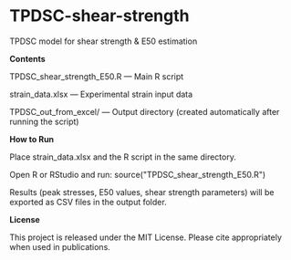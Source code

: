 # TPDSC-shear-strength
TPDSC model for shear strength &amp; E50 estimation 

**Contents**

TPDSC_shear_strength_E50.R — Main R script

strain_data.xlsx — Experimental strain input data

TPDSC_out_from_excel/ — Output directory (created automatically after running the script)

**How to Run**

Place strain_data.xlsx and the R script in the same directory.

Open R or RStudio and run:
source("TPDSC_shear_strength_E50.R")

Results (peak stresses, E50 values, shear strength parameters) will be exported as CSV files in the output folder.

**License**

This project is released under the MIT License. Please cite appropriately when used in publications.
